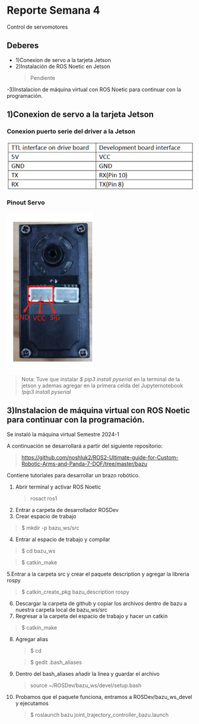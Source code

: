 
# Reporte Semana 4
Control de servomotores

## Deberes
- 1)Conexion de servo a la tarjeta Jetson
- 2)Instalación de ROS Noetic en Jetson
  > Pendiente

-3)Instalacion de máquina virtual con ROS Noetic para continuar con la programación.


  ## 1)Conexion de servo a la tarjeta Jetson
### Conexion puerto serie del driver a la Jetson
![ConexionServoSerial](/Bitácora/Imágenes/WiringServoJetson.png)
### Pinout Servo
![PinoutServo](/Bitácora/Imágenes/PinMotorServo.png)

 > Nota: 
 Tuve que instalar  *$ pip3 install pyserial* en la terminal de la jetson y ademas agregar en la primera celda del Jupyternotebook *!pip3 install pyserial*


  ## 3)Instalacion de máquina virtual con ROS Noetic para continuar con la programación.

Se instaló la máquina virtual Semestre 2024-1

A continuación se desarrollará a partir del siguiente repositorio:
> https://github.com/noshluk2/ROS2-Ultimate-guide-for-Custom-Robotic-Arms-and-Panda-7-DOF/tree/master/bazu

Contiene tutoriales para desarrollar un brazo robótico. 

1. Abrir terminal y activar ROS Noetic
   > rosact ros1
3. Entrar a carpeta de desarrollador ROSDev
4. Crear espacio de trabajo
  > $ mkdir -p bazu_ws/src
4. Entrar al espacio de trabajo y compilar
  > $ cd bazu_ws

  > $ catkin_make

5.Entrar a la carpeta src y crear el paquete description y agregar la libreria rospy
  > $ catkin_create_pkg bazu_description rospy

6. Descargar la carpeta de github y copiar los archivos dentro de bazu a nuestra carpeta local de bazu_ws/src
7. Regresar a la carpeta del espacio de trabajo y hacer un catkin
  > $ catkin_make

8. Agregar alias
   >$ cd
   
   >$ gedit .bash_aliases
9. Dentro del bash_aliases añadir la linea y guardar el archivo
   > source ~/ROSDev/bazu_ws/devel/setup.bash
10. Probamos que el paquete funciona, entramos a ROSDev/bazu_ws_devel y ejecutamos
    >$ roslaunch bazu joint_trajectory_controller_bazu.launch







    

    

